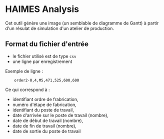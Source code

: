# HAIMES Analysis

Cet outil génère une image (un semblable de diagramme de Gantt) à partir d'un résulat de simulation d'un atelier de production.

## Format du fichier d'entrée

* le fichier utilisé est de type `csv`
* une ligne par enregistrement

Exemple de ligne : 

```plain
	order2-0,4,M5,471,525,600,600
```

Ce qui correspond à :

* identifiant ordre de frabrication,
* numéro d'étape de fabrication,
* identifiant du poste de travail,
* date d'arrivée sur le poste de travail (nombre),
* date de début de travail (nombre),
* date de fin de travail (nombre),
* date de sortie du poste de travail

